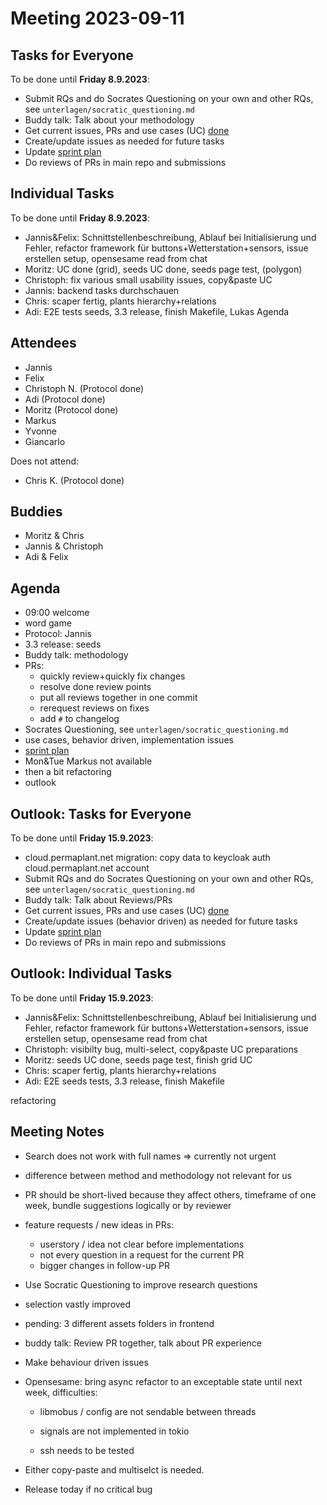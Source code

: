 # Meeting 2023-09-11

## Tasks for Everyone

To be done until **Friday 8.9.2023**:

- Submit RQs and do Socrates Questioning on your own and other RQs, see `unterlagen/socratic_questioning.md`
- Buddy talk: Talk about your methodology
- Get current issues, PRs and use cases (UC) [done](../usecases/README.md)
- Create/update issues as needed for future tasks
- Update [sprint plan](https://github.com/orgs/ElektraInitiative/projects/4/)
- Do reviews of PRs in main repo and submissions

## Individual Tasks

To be done until **Friday 8.9.2023**:

- Jannis&Felix: Schnittstellenbeschreibung, Ablauf bei Initialisierung und Fehler, refactor framework für buttons+Wetterstation+sensors, issue erstellen setup, opensesame read from chat
- Moritz: UC done (grid), seeds UC done, seeds page test, (polygon)
- Christoph: fix various small usability issues, copy&paste UC
- Jannis: backend tasks durchschauen
- Chris: scaper fertig, plants hierarchy+relations
- Adi: E2E tests seeds, 3.3 release, finish Makefile, Lukas Agenda

## Attendees

- Jannis
- Felix
- Christoph N. (Protocol done)
- Adi (Protocol done)
- Moritz (Protocol done)
- Markus
- Yvonne
- Giancarlo

Does not attend:

- Chris K. (Protocol done)

## Buddies

- Moritz & Chris
- Jannis & Christoph
- Adi & Felix

## Agenda

- 09:00 welcome
- word game
- Protocol: Jannis
- 3.3 release: seeds
- Buddy talk: methodology
- PRs:
  - quickly review+quickly fix changes
  - resolve done review points
  - put all reviews together in one commit
  - rerequest reviews on fixes
  - add `#` to changelog
- Socrates Questioning, see `unterlagen/socratic_questioning.md`
- use cases, behavior driven, implementation issues
- [sprint plan](https://github.com/orgs/ElektraInitiative/projects/4/)
- Mon&Tue Markus not available
- then a bit refactoring
- outlook

## Outlook: Tasks for Everyone

To be done until **Friday 15.9.2023**:

- cloud.permaplant.net migration: copy data to keycloak auth cloud.permaplant.net account
- Submit RQs and do Socrates Questioning on your own and other RQs, see `unterlagen/socratic_questioning.md`
- Buddy talk: Talk about Reviews/PRs
- Get current issues, PRs and use cases (UC) [done](../usecases/README.md)
- Create/update issues (behavior driven) as needed for future tasks
- Update [sprint plan](https://github.com/orgs/ElektraInitiative/projects/4/)
- Do reviews of PRs in main repo and submissions

## Outlook: Individual Tasks

To be done until **Friday 15.9.2023**:

- Jannis&Felix: Schnittstellenbeschreibung, Ablauf bei Initialisierung und Fehler, refactor framework für buttons+Wetterstation+sensors, issue erstellen setup, opensesame read from chat
- Christoph: visibilty bug, multi-select, copy&paste UC preparations
- Moritz: seeds UC done, seeds page test, finish grid UC
- Chris: scaper fertig, plants hierarchy+relations
- Adi: E2E seeds tests, 3.3 release, finish Makefile

refactoring

## Meeting Notes

- Search does not work with full names => currently not urgent
- difference between method and methodology not relevant for us
- PR should be short-lived because they affect others, timeframe of one week, bundle suggestions logically or by reviewer
- feature requests / new ideas in PRs:

  - userstory / idea not clear before implementations
  - not every question in a request for the current PR
  - bigger changes in follow-up PR

- Use Socratic Questioning to improve research questions
- selection vastly improved
- pending: 3 different assets folders in frontend
- buddy talk: Review PR together, talk about PR experience
- Make behaviour driven issues
- Opensesame: bring async refactor to an exceptable state until next week, difficulties:

  - libmobus / config are not sendable between threads

  - signals are not implemented in tokio

  - ssh needs to be tested

- Either copy-paste and multiselct is needed.
- Release today if no critical bug
